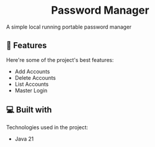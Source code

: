 <h1 align="center" id="title">Password Manager</h1>

<p id="description">A simple local running portable password manager</p>

  
  
<h2>🧐 Features</h2>

Here're some of the project's best features:

*   Add Accounts
*   Delete Accounts
*   List Accounts
*   Master Login

  
  
<h2>💻 Built with</h2>

Technologies used in the project:

*   Java 21
